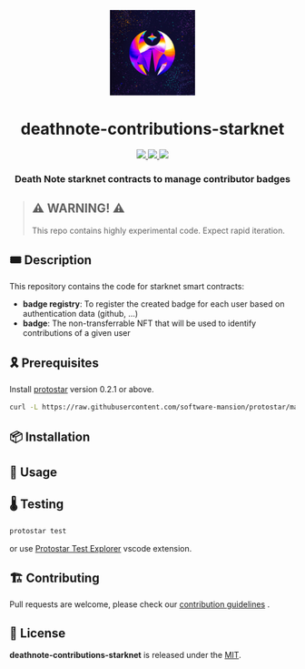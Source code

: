 <p align="center">
    <img width="150" src="resources/img/logo.png">
</p>
<div align="center">
  <h1 align="center">deathnote-contributions-starknet</h1>
  <p align="center">
    <a href="https://discord.gg/onlydust">
        <img src="https://img.shields.io/badge/Discord-6666FF?style=for-the-badge&logo=discord&logoColor=white">
    </a>
    <a href="https://twitter.com/intent/follow?screen_name=onlydust_xyz">
        <img src="https://img.shields.io/badge/Twitter-1DA1F2?style=for-the-badge&logo=twitter&logoColor=white">
    </a>
    <a href="https://contributions.onlydust.xyz/">
        <img src="https://img.shields.io/badge/Contribute-6A1B9A?style=for-the-badge&logo=notion&logoColor=white">
    </a>
  </p>
  
  <h3 align="center">Death Note starknet contracts to manage contributor badges</h3>
</div>

> ## ⚠️ WARNING! ⚠️
>
> This repo contains highly experimental code.
> Expect rapid iteration.

## 🎟️ Description

This repository contains the code for starknet smart contracts:
* **badge registry**: To register the created badge for each user based on authentication data (github, ...)
* **badge**: The non-transferrable NFT that will be used to identify contributions of a given user

## 🎗️ Prerequisites

Install [protostar](https://docs.swmansion.com/protostar/) version 0.2.1 or above.
```bash
curl -L https://raw.githubusercontent.com/software-mansion/protostar/master/install.sh | bash
```

## 📦 Installation

## 🔬 Usage

## 🌡️ Testing

```bash
protostar test
```

or use [Protostar Test Explorer](https://marketplace.visualstudio.com/items?itemName=abuisset.vscode-protostar-test-adapter) vscode extension.

## 🏗 Contributing

Pull requests are welcome, please check our [contribution guidelines](./CONTRIBUTING.md) .

## 📄 License

**deathnote-contributions-starknet** is released under the [MIT](LICENSE).